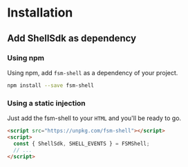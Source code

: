 # Installation

## Add ShellSdk as dependency

<!-- panels:start -->

<!-- div:title-panel -->

### Using npm

<!-- div:left-panel -->

Using npm, add `fsm-shell` as a dependency of your project.

<!-- div:right-panel -->

```bash
npm install --save fsm-shell
```

<!-- panels:end -->

<!-- panels:start -->

<!-- div:title-panel -->

### Using a static injection

<!-- div:left-panel -->

Just add the fsm-shell to your `HTML` and you'll be ready to go.

<!-- div:right-panel -->

```html
<script src="https://unpkg.com/fsm-shell"></script>
<script>
  const { ShellSdk, SHELL_EVENTS } = FSMShell;
  // ...
</script>
```

<!-- panels:end -->
